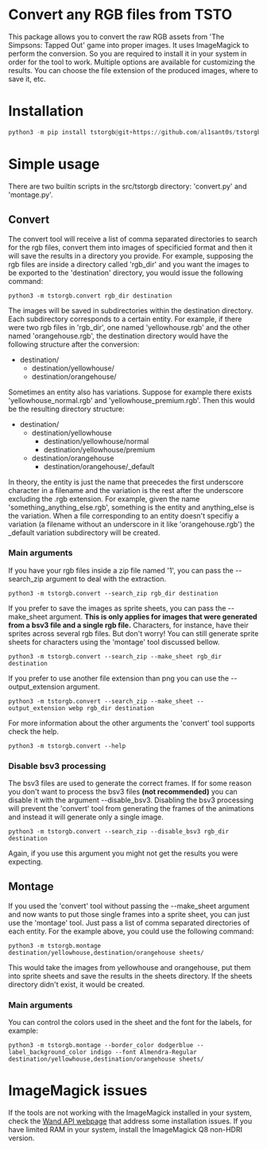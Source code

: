 # Convert any RGB files from TSTO

This package allows you to convert the raw RGB assets from 'The Simpsons: Tapped Out' game into proper images.
It uses ImageMagick to perform the conversion. So you are required to install it in your system in order for the tool to work.
Multiple options are available for customizing the results. You can choose the file extension of the produced images, where to save it, etc.

# Installation

```python
python3 -m pip install tstorgb@git+https://github.com/al1sant0s/tstorgb
```

# Simple usage

There are two builtin scripts in the src/tstorgb directory: 'convert.py' and 'montage.py'.

## Convert

The convert tool will receive a list of comma separated directories to search for the rgb files, convert them into images of specificied format and then
it will save the results in a directory you provide. For example, supposing the rgb files are inside a directory called 'rgb_dir' and you want the images to be exported
to the 'destination' directory, you would issue the following command:

```
python3 -m tstorgb.convert rgb_dir destination
```
The images will be saved in subdirectories within the destination directory. Each subdirectory corresponds to a certain entity. For example, if there were two rgb files in 'rgb_dir', one named
'yellowhouse.rgb' and the other named 'orangehouse.rgb', the destination directory would have the following structure after the conversion:

- destination/
  - destination/yellowhouse/
  - destination/orangehouse/

Sometimes an entity also has variations. Suppose for example there exists 'yellowhouse_normal.rgb' and 'yellowhouse_premium.rgb'. Then this would be the resulting directory structure:

- destination/
  - destination/yellowhouse
    - destination/yellowhouse/normal
    - destination/yellowhouse/premium
  - destination/orangehouse
    - destination/orangehouse/_default

In theory, the entity is just the name that preecedes the first underscore character in a filename and the variation is the rest after the underscore excluding the .rgb extension.
For example, given the name 'something_anything_else.rgb', something is the entity and anything_else is the variation.
When a file corresponding to an entity doesn't specifiy a variation (a filename without an underscore in it like 'orangehouse.rgb') the _default variation subdirectory will be created.

### Main arguments

If you have your rgb files inside a zip file named '1', you can pass the --search_zip argument to deal with the extraction.

```
python3 -m tstorgb.convert --search_zip rgb_dir destination
```

If you prefer to save the images as sprite sheets, you can pass the --make_sheet argument. **This is only applies for images that were generated from a bsv3 file and a single rgb file.** Characters, for instance, have their sprites across several rgb files. But don't worry! You can still generate sprite sheets for characters using the 'montage' tool discussed bellow.

```
python3 -m tstorgb.convert --search_zip --make_sheet rgb_dir destination
```

If you prefer to use another file extension than png you can use the --output_extension argument.

```
python3 -m tstorgb.convert --search_zip --make_sheet --output_extension webp rgb_dir destination
```
For more information about the other arguments the 'convert' tool supports check the help.

```
python3 -m tstorgb.convert --help
```
### Disable bsv3 processing

The bsv3 files are used to generate the correct frames. If for some reason you don't want to process the bsv3 files **(not recommended)** you can disable it with the argument --disable_bsv3.
Disabling the bsv3 processing will prevent the 'convert' tool from generating the frames of the animations and instead it will generate only a single image.

```
python3 -m tstorgb.convert --search_zip --disable_bsv3 rgb_dir destination
```

Again, if you use this argument you might not get the results you were expecting.

## Montage

If you used the 'convert' tool without passing the --make_sheet argument and now wants to put those single frames into a sprite sheet, you can just use the 'montage' tool. Just pass
a list of comma separated directories of each entity. For the example above, you could use the following command:
```
python3 -m tstorgb.montage destination/yellowhouse,destination/orangehouse sheets/
```

This would take the images from yellowhouse and orangehouse, put them into sprite sheets and save the results in the sheets directory. If the sheets directory didn't exist, it would be created.

### Main arguments

You can control the colors used in the sheet and the font for the labels, for example:

```
python3 -m tstorgb.montage --border_color dodgerblue --label_background_color indigo --font Almendra-Regular destination/yellowhouse,destination/orangehouse sheets/
```

# ImageMagick issues

If the tools are not working with the ImageMagick installed in your system, check the [Wand API webpage](https://docs.wand-py.org/en/latest/guide/install.html) that address some installation issues. If you have limited RAM in your system,
install the ImageMagick Q8 non-HDRI version.
